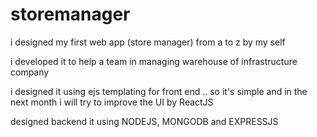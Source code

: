 # storemanager

i designed my first web app (store manager) from a to z by my self 

i developed it to help a team in managing  warehouse of infrastructure company 


i designed it using ejs templating for front end .. so it's simple and in the next month i will try to improve the UI by ReactJS 

designed backend it using NODEJS,  MONGODB and EXPRESSJS
